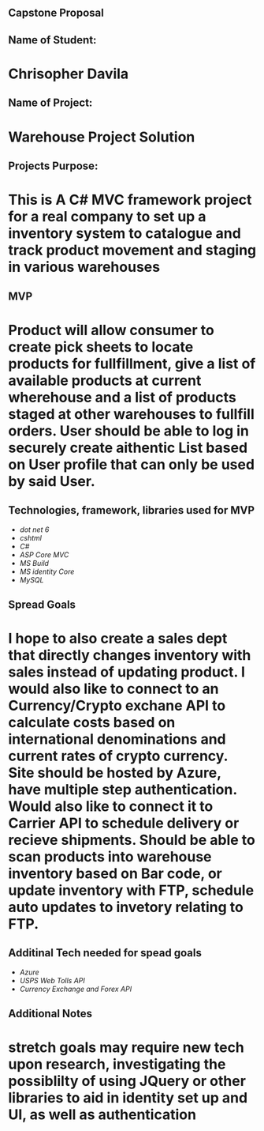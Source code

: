 ## Capstone Proposal

## Name of Student:
# Chrisopher Davila

## Name of Project:
# Warehouse Project Solution

## Projects Purpose:
# This is A C# MVC framework project for a real company to set up a inventory system to catalogue and track product movement and staging in various warehouses

## MVP
# Product will allow consumer to create pick sheets to locate products for fullfillment, give a list of available products at current wherehouse and a list of products staged at other warehouses to fullfill orders. User should be able to log in securely create aithentic List based on User profile that can only be used by said User.  

## Technologies, framework, libraries used for MVP

* _dot net 6_
* _cshtml_
* _C#_
* _ASP Core MVC_
* _MS Build_
* _MS identity Core_
* _MySQL_


## Spread Goals
# I hope to also create a sales dept that directly changes inventory with sales instead of updating product. I would also like to connect to an Currency/Crypto exchane API to calculate costs based on international denominations and current rates of crypto currency. Site should be hosted by Azure, have multiple step authentication.  Would also like to connect it to Carrier API to schedule delivery or recieve shipments. Should be able to scan products into warehouse inventory based on Bar code, or update inventory with FTP, schedule auto updates to invetory relating to FTP.

## Additinal Tech needed for spead goals
* _Azure_
* _USPS Web Tolls API_
* _Currency Exchange and Forex API_

## Additional Notes
# stretch goals may require new tech upon research, investigating the possiblilty of using JQuery or other libraries to aid in identity set up and UI, as well as authentication
